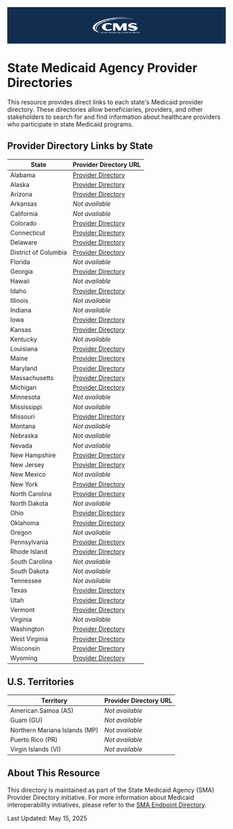 <div style="background-color: #112e51; padding: 20px; text-align: center;">
  <img src="CMS-logo-white.png" alt="CMS Logo" width="25%" style="vertical-align: middle;" />
</div>

# State Medicaid Agency Provider Directories

This resource provides direct links to each state's Medicaid provider directory. These directories allow beneficiaries, providers, and other stakeholders to search for and find information about healthcare providers who participate in state Medicaid programs.

## Provider Directory Links by State

| State | Provider Directory URL |
|-------|------------------------|
| Alabama | [Provider Directory](https://www.medicaid.alabamaservices.org/providerDirectory/) |
| Alaska | [Provider Directory](https://health.alaska.gov/en/) |
| Arizona | [Provider Directory](http://ahcccsproviderdirectory.az-apep.gov/) |
| Arkansas | *Not available* |
| California | *Not available* |
| Colorado | [Provider Directory](https://www.healthfirstcolorado.com/find-doctors/) |
| Connecticut | [Provider Directory](https://www.huskyhealthct.org/members/provider_lookup.html) |
| Delaware | [Provider Directory](https://medicaid.dhss.delaware.gov/member/Resources/SearchProviders/tabid/97/Default.aspx?AspxAutoDetectCookieSupport=1) |
| District of Columbia | [Provider Directory](https://dhcfproviders.caremesh.app/) |
| Florida | *Not available* |
| Georgia | [Provider Directory](https://www.mmis.georgia.gov/portal/PubAccess.Member%20Information/Find%20a%20Provider/tabId/13/Default.aspx) |
| Hawaii | *Not available* |
| Idaho | [Provider Directory](https://www.idmedicaid.com/mhpviewer.aspx?FID=PDIR) |
| Illinois | *Not available* |
| Indiana | *Not available* |
| Iowa | [Provider Directory](https://secureapp.dhs.state.ia.us/providersearche/(S(w4pm4l45jrw2hg4555cdsqrr))/Default.aspx) |
| Kansas | [Provider Directory](https://portal.kmap-state-ks.us/PublicPage/ProviderPricing/ProviderDirectorySearch) |
| Kentucky | *Not available* |
| Louisiana | [Provider Directory](https://www.lamedicaid.com/apps/provider_demographics/provider_map.aspx) |
| Maine | [Provider Directory](https://mainecare.maine.gov/mhpviewer.aspx?FID=PDIR) |
| Maryland | [Provider Directory](https://health.maryland.gov/mmcp/Pages/provider-finder.aspx) |
| Massachusetts | [Provider Directory](https://masshealth.ehs.state.ma.us/ProviderDirectory) |
| Michigan | [Provider Directory](https://myhbcld.state.mi.us/myHBPublic/landing.action?request_locale=en#load_page) |
| Minnesota | *Not available* |
| Mississippi | *Not available* |
| Missouri | [Provider Directory](https://apps.dss.mo.gov/fmsMedicaidProviderSearch/) |
| Montana | *Not available* |
| Nebraska | *Not available* |
| Nevada | *Not available* |
| New Hampshire | [Provider Directory](https://nhmmis.nh.gov/portals/wps/portal/FindaHealthCareProvider) |
| New Jersey | [Provider Directory](https://guavahealth.com/provider-directory/new-jersey-medicaid-familycare) |
| New Mexico | *Not available* |
| New York | [Provider Directory](https://health.data.ny.gov/stories/s/Medicaid-Enrolled-Provider-Lookup/ru78-uxr9/) |
| North Carolina | [Provider Directory](https://ncmedicaidplans.gov/en) |
| North Dakota | *Not available* |
| Ohio | [Provider Directory](https://www.ohiomh.com/home/findaprovider) |
| Oklahoma | [Provider Directory](https://apps.okhca.org:456/OHCAProviderDirectory/) |
| Oregon | *Not available* |
| Pennsylvania | [Provider Directory](https://provider.directory.dhs.pa.gov/ProviderSearch.aspx) |
| Rhode Island | [Provider Directory](https://providersearch.riproviderportal.org/ProviderSearchEOHHS/ProviderSearch.aspx) |
| South Carolina | *Not available* |
| South Dakota | *Not available* |
| Tennessee | *Not available* |
| Texas | [Provider Directory](https://opl.tmhp.com/) |
| Utah | [Provider Directory](https://fp.medicaid.utah.gov/find-provider/) |
| Vermont | [Provider Directory](https://www.vtmedicaid.com/#/providerLookup) |
| Virginia | *Not available* |
| Washington | [Provider Directory](https://fortress.wa.gov/hca/p1findaprovider/) |
| West Virginia | [Provider Directory](https://www.wvmmis.com/MhpViewer.aspx?auth=0&Url=https%3A%2F%2Fwww.wvmmis.com%2FMyHealthPAS%2FProvider%2FPages%2FProviderDirectory.aspx) |
| Wisconsin | [Provider Directory](https://www.forwardhealth.wi.gov/WIPortal/Subsystem/Public/DirectorySearch.aspx) |
| Wyoming | [Provider Directory](https://www.wyomingmedicaid.com/portal/ProviderLocator) |

## U.S. Territories

| Territory | Provider Directory URL |
|-----------|------------------------|
| American Samoa (AS) | *Not available* |
| Guam (GU) | *Not available* |
| Northern Mariana Islands (MP) | *Not available* |
| Puerto Rico (PR) | *Not available* |
| Virgin Islands (VI) | *Not available* |

## About This Resource

This directory is maintained as part of the State Medicaid Agency (SMA) Provider Directory initiative. For more information about Medicaid interoperability initiatives, please refer to the [SMA Endpoint Directory](https://github.com/CMSgov/SMA-Endpoint-Directory).

Last Updated: May 15, 2025
